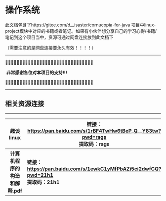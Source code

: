 

# 操作系统

此文档包含了https://gitee.com/d__isaster/cornucopia-for-java  项目中linux-project模块中对应的书籍或者笔记。如果有小伙伴想分享自己的学习心得/书籍/笔记到这个项目当中，资源可通过网盘连接放到此文档下

（需要注意的是网盘连接要永久有效！！！！）



------

🎑🎑🎑🎑🎑🎑🎑🎑🎑🎑🎑🎑🎑🎑🎑🎑🎑🎑🎑🎑🎑🎑🎑🎑🎑🎑🎑🎑🎑🎑🎑

​													**非常感谢各位对本项目的支持!!!**

🎑🎑🎑🎑🎑🎑🎑🎑🎑🎑🎑🎑🎑🎑🎑🎑🎑🎑🎑🎑🎑🎑🎑🎑🎑🎑🎑🎑🎑🎑🎑

------





## 相关资源连接

------

|           趣谈linux            | 链接：https://pan.baidu.com/s/1rBF4TwHw6tBeP_Q__Y83tw?pwd=rags <br/>提取码：rags |
| :----------------------------: | ------------------------------------------------------------ |
| **计算机程序的构造和解释.pdf** | **链接：https://pan.baidu.com/s/1ewkC1yMfPbAZi5ci2dwfCQ?pwd=21h1 <br/>提取码：21h1** |

​												

